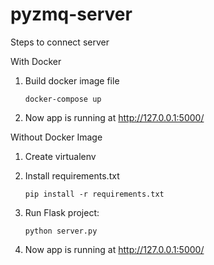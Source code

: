 # pyzmq-server
Steps to connect server

With Docker
1) Build docker image file

	```docker-compose up```
2) Now app is running at http://127.0.0.1:5000/ 

Without Docker Image
1) Create virtualenv
2) Install requirements.txt
	
    ```pip install -r requirements.txt```
        
3) Run Flask project: 
	
	```python server.py```

4) Now app is running at http://127.0.0.1:5000/
